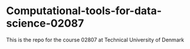 # Computational-tools-for-data-science-02087
This is the repo for the course 02807 at Technical University of Denmark
